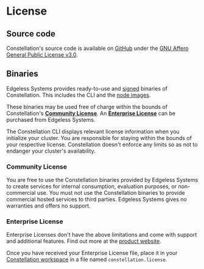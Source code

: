 # License

## Source code

Constellation's source code is available on [GitHub](https://github.com/edgelesssys/constellation) under the [GNU Affero General Public License v3.0](https://github.com/edgelesssys/constellation/blob/main/LICENSE).

## Binaries

Edgeless Systems provides ready-to-use and [signed](../architecture/attestation.md#chain-of-trust) binaries of Constellation. This includes the CLI and the [node images](../architecture/images.md).

These binaries may be used free of charge within the bounds of Constellation's [**Community License**](#community-license). An [**Enterprise License**](#enterprise-license) can be purchased from Edgeless Systems.

The Constellation CLI displays relevant license information when you initialize your cluster. You are responsible for staying within the bounds of your respective license. Constellation doesn't enforce any limits so as not to endanger your cluster's availability.

### Community License

You are free to use the Constellation binaries provided by Edgeless Systems to create services for internal consumption, evaluation purposes, or non-commercial use. You must not use the Constellation binaries to provide commercial hosted services to third parties. Edgeless Systems gives no warranties and offers no support.

### Enterprise License

Enterprise Licenses don't have the above limitations and come with support and additional features. Find out more at the [product website](https://www.edgeless.systems/products/constellation/).

Once you have received your Enterprise License file, place it in your [Constellation workspace](../architecture/orchestration.md#workspaces) in a file named `constellation.license`.
